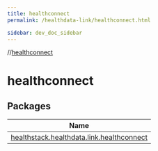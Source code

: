 ```yaml
---
title: healthconnect
permalink: /healthdata-link/healthconnect.html

sidebar: dev_doc_sidebar
---
```

//[healthconnect](index.html)



# healthconnect



## Packages


| Name |
|---|
| [healthstack.healthdata.link.healthconnect](healthconnect/healthstack.healthdata.link.healthconnect/index.html) |

